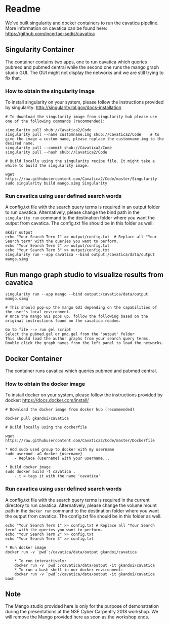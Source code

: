 # Readme

We've built singularity and docker containers to run the cavatica pipeline. More information on cavatica can be found here: https://github.com/incertae-sedis/cavatica

## Singularity Container

The container contains two apps, one to run cavatica which queries pubmed and pubmed central while the second one runs the mango graph studio GUI. The GUI might not display the networks and we are still trying to fix that.

### How to obtain the singularity image

To install singularity on your system, please follow the instructions provided by singularity: http://singularity.lbl.gov/docs-installation

```
# To download the singularity image from singularity hub please use one of the following commands (recommended):

singularity pull shub://Cavatica2/Code
singularity pull --name customname.img shub://Cavatica2/Code	# to give the image a custom name, please replace the customname.img to the desired name.
singularity pull --commit shub://Cavatica2/Code
singularity pull --hash shub://Cavatica2/Code
```

```
# Build locally using the singularity recipe file. It might take a while to build the singularity image.

wget https://raw.githubusercontent.com/Cavatica2/Code/master/Singularity
sudo singularity build mango.simg Singularity
```

### Run cavatica using user defined search words

A config.txt file with the search query terms is required in an output folder to run cavatica. Alternatively, please change the bind path in the `singularity run` command to the destination folder where you want the output from cavatica. The config.txt file should be in this folder as well.

```
mkdir output
echo "Your Search Term 1" >> output/config.txt	# Replace all "Your Search term" with the queries you want to perform.
echo "Your Search Term 2" >> output/config.txt
echo "Your Search Term 3" >> output/config.txt
singularity run --app cavatica --bind output:/cavatica/data/output mango.simg
```

## Run mango graph studio to visualize results from cavatica

```
singularity run --app mango --bind output:/cavatica/data/output mango.simg

# This should pop-up the mango GUI depending on the capabilities of the user's local environment.
# Once the mango GUI pops up, follow the following based on the original instructions found on the cavatica readme.

Go to file --> run gel script
Select the pubmed.gel or pmc.gel from the 'output' folder
This should load the author graphs from your search query terms.
Double click the graph names from the left panel to load the networks.
```


## Docker Container

The container runs cavatica which queries pubmed and pubmed central.

### How to obtain the docker image

To install docker on your system, please follow the instructions provided by docker: https://docs.docker.com/install/

```
# Download the docker image from docker hub (recommended)

docker pull gkandoi/cavatica
```

```
# Build locally using the dockerfile

wget https://raw.githubusercontent.com/Cavatica2/Code/master/Dockerfile

* Add sudo used group to docker with my username
sudo usermod -aG docker {username}
    - Replace {username} with your username...

* Build docker image
sudo docker build -t cavatica .
    - t = tags it with the name 'cavatica'
```

### Run cavatica using user defined search words

A config.txt file with the search query terms is required in the current directory to run cavatica. Alternatively, please change the volume mount path in the `docker run` command to the destination folder where you want the output from cavatica. The config.txt file should be in this folder as well.

```
echo "Your Search Term 1" >> config.txt	# Replace all "Your Search term" with the queries you want to perform.
echo "Your Search Term 2" >> config.txt
echo "Your Search Term 3" >> config.txt

* Run docker image
docker run -v `pwd`:/cavatica/data/output gkandoi/cavatica

    * To run interactively:
	docker run -v `pwd`:/cavatica/data/output -it gkandoi/cavatica
    * To run a bash shell in our docker environment:
    docker run -v `pwd`:/cavatica/data/output -it gkandoi/cavatica bash
```

## Note

The Mango studio provided here is only for the purpose of demonstration during the presentations at the NSF Cyber Carpentry 2018 workshop. We will remove the Mango provided here as soon as the workshop ends.